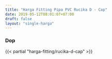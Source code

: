 ```yaml
---
title: "Harga Fitting Pipa PVC Rucika D - Cap"
date: 2019-05-12T08:01:07+07:00
draft: false
layout: "single-harga"
---
```


### Dop

{{< partial "harga-fitting/rucika-d-cap" >}}
